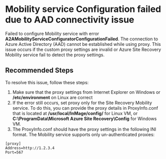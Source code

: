 <properties
	pageTitle="Mobility service Configuration failed due to AAD connectivity issue"
	description="Mobility service Configuration failed due to AAD connectivity issue"
	infoBubbleText="Some suggestions have been found to help solve your issue. Please see details on the right."
	service="microsoft.recoveryservices"
	resource="vaults"
	authors="genlin"
	ms.author="asgang"
	displayOrder=""
	articleId="AADConnectionFailure"
	diagnosticScenario="ASRA2AMobilityAgentConfiguratorFailure"
	selfHelpType="Diagnostics"
	supportTopicIds=""
	resourceTags=""
	productPesIds="16370"
	cloudEnvironments="Public"
/>

# Mobility service Configuration failed due to AAD connectivity issue
<!--issueDescription-->
Failed to configure Mobility service with error **A2AMobilityServiceConfiguratorConfigurationFailed**. The connection to Azure Active Directory (AAD) cannot be established while using proxy. This issue occurs if the custom proxy settings are invalid or Azure Site Recovery Mobility service fail to detect the proxy settings.
<!--/issueDescription-->

## **Recommended Steps**

To resolve this issue, follow these steps:

1. Make sure that the proxy settings from Internet Explorer on Windows or **/etc/environment** on Linux are correct
2. If the error still occurs, set proxy only for the Site Recovery Mobility service. To do this, you can provide the proxy details in ProxyInfo.conf that is located at **/usr/local/InMage/config/** for Linux VM, or **C:\ProgramData\Microsoft Azure Site Recovery\Config** for Windows VM.
3. The ProxyInfo.conf should have the proxy settings in the following INI format. The Mobility service supports only un-authenticated proxies:

```
[proxy]
Address=http://1.2.3.4
Port=567
```	
